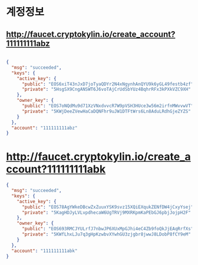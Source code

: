 # 계정정보

## http://faucet.cryptokylin.io/create_account?111111111abz

```json

{
  "msg": "succeeded",
  "keys": {
    "active_key": {
      "public": "EOS6xiT43nJxD7joTyaQDYr2N4xNgynhAnQYU9k6yGL49festb4zf",
      "private": "5HsgSX9CngANSWT6J6voTAjCrUdSbYUz4BqhrRFx3kPXkVZC9XH"
    },
    "owner_key": {
      "public": "EOS7oNQdMu9d71XzVNxdvvcR7W9pVSH3HUce3w56m2irfnMWvvwVT",
      "private": "5KWjDeeZVewHaCaDQNFhr9uJW1DTFtWrs6Ln8AduLRdhGjeZYZS"
    }
  },
  "account": "111111111abz"
}
```

# http://faucet.cryptokylin.io/create_account?111111111abk

```json
{
  "msg": "succeeded",
  "keys": {
    "active_key": {
      "public": "EOS78AgYWkeDBcwZxZuuxYSK9svz15XQiEXqukZENfDW4jCxyYsej",
      "private": "5KagHDJyLVLvpdhecaW6UgTRVj9MXRKpmKaPEbGJ6pbjJojpH2F"
    },
    "owner_key": {
      "public": "EOS693RMCJYULrfJ7nbwJP6XUxMpGJhi4eC4Zb9foQkJjEAqRrfXs",
      "private": "5KWfLhxLJu7q3gHpKzwbvXYwhGU3zjgbr8jwwJ8LDobP8fCY9eM"
    }
  },
  "account": "111111111abk"
}
```